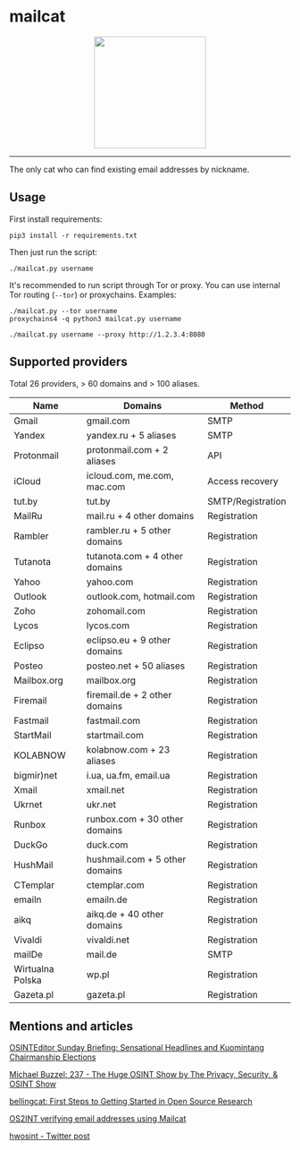 # mailcat

<p align="center">
	<img src="https://github.com/sharsil/mailcat/blob/main/logo.png?raw=true" height="200"/>
</p>

---

The only cat who can find existing email addresses by nickname.

## Usage

First install requirements:
	
	pip3 install -r requirements.txt

Then just run the script:

	./mailcat.py username

It's recommended to run script through Tor or proxy. You can use internal Tor routing (`--tor`) or proxychains.
Examples:

	./mailcat.py --tor username
	proxychains4 -q python3 mailcat.py username

	./mailcat.py username --proxy http://1.2.3.4:8080

## Supported providers

Total 26 providers, > 60 domains and > 100 aliases.

| Name                | Domains                                | Method            |
| ------------------- | -------------------------------------- | ----------------- |
| Gmail               | gmail.com                              | SMTP              |
| Yandex              | yandex.ru + 5 aliases                  | SMTP              |
| Protonmail          | protonmail.com + 2 aliases             | API               |
| iCloud              | icloud.com, me.com, mac.com            | Access recovery   |
| tut.by              | tut.by                                 | SMTP/Registration |
| MailRu              | mail.ru + 4 other domains              | Registration      |
| Rambler             | rambler.ru + 5 other domains           | Registration      |
| Tutanota            | tutanota.com + 4 other domains         | Registration      |
| Yahoo               | yahoo.com                              | Registration      |
| Outlook             | outlook.com, hotmail.com               | Registration      |
| Zoho                | zohomail.com                           | Registration      |
| Lycos               | lycos.com                              | Registration      |
| Eclipso             | eclipso.eu + 9 other domains           | Registration      |
| Posteo              | posteo.net + 50 aliases                | Registration      |
| Mailbox.org         | mailbox.org                            | Registration      |
| Firemail            | firemail.de + 2 other domains          | Registration      |
| Fastmail            | fastmail.com                           | Registration      |
| StartMail           | startmail.com                          | Registration      |
| KOLABNOW            | kolabnow.com + 23 aliases              | Registration      |
| bigmir)net          | i.ua, ua.fm, email.ua                  | Registration      |
| Xmail               | xmail.net                              | Registration      |
| Ukrnet              | ukr.net                                | Registration      |
| Runbox              | runbox.com + 30 other domains          | Registration      |
| DuckGo              | duck.com                               | Registration      | 
| HushMail            | hushmail.com + 5 other domains         | Registration      |
| CTemplar            | ctemplar.com                           | Registration      |
| emailn              | emailn.de                              | Registration      |
| aikq                | aikq.de + 40 other domains             | Registration      |
| Vivaldi             | vivaldi.net                            | Registration      |
| mailDe              | mail.de                                | SMTP              |
| Wirtualna Polska    | wp.pl                                  | Registration      |
| Gazeta.pl           | gazeta.pl                              | Registration      |

## Mentions and articles

[OSINTEditor Sunday Briefing: Sensational Headlines and Kuomintang Chairmanship Elections](https://www.osinteditor.com/general/osinteditor-sunday-briefing-sensational-headlines-and-kuomintang-chairmanship-elections/)

[Michael Buzzel: 237 - The Huge OSINT Show by The Privacy, Security, & OSINT Show](https://soundcloud.com/user-98066669/237-the-huge-osint-show)

[bellingcat: First Steps to Getting Started in Open Source Research](https://www.bellingcat.com/resources/2021/11/09/first-steps-to-getting-started-in-open-source-research/)

[OS2INT verifying email addresses using Mailcat](https://os2int.com/toolbox/verifying-email-usernames-using-mailcat/)

[hwosint - Twitter post](https://twitter.com/harrywald80/status/1439115143485534212)
